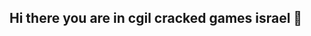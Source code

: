 ## Hi there you are in cgil cracked games israel 👋

<!--
**shimi3313/shimi3313** is a ✨ _special_ ✨ repository because its `README.md` (this file) appears on your GitHub profile.
- 🔭 I’m currently working on ... bringig more games
- 🌱 I’m currently learning ...how to crack games
- 💬 Ask me about ...what games to add
- 📫 How to reach me: ...coming soon

-->
